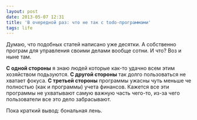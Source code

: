 ```yaml
---
layout: post
date: 2013-05-07 12:31
title: 'В очередной раз: что не так с todo-программами'
tags: life
---
```


Думаю, что подобных статей написано уже десятки. А собственно програм для управления своими делами вообще сотни. И что? Воз и ныне там.

**С одной стороны** я знаю людей которые как-то удачно всем этим хозяйством подьзуются.
**С другой стороны** так долго пользоваться не хватает фокуса.
**С третьей стороны** программы ужасны чуть меньше че полностью (как и программы) учета финансов. Кажется все эти программы не ухватывают самую важную часть чего-то, из-за чего пользователи все это дело забрасывают.


Пока краткий вывод: бональная лень.